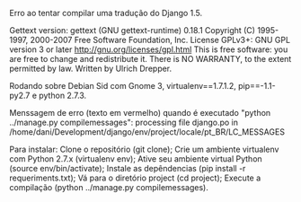 Erro ao tentar compilar uma tradução do Django 1.5.

Gettext version:
gettext (GNU gettext-runtime) 0.18.1
Copyright (C) 1995-1997, 2000-2007 Free Software Foundation, Inc.
License GPLv3+: GNU GPL version 3 or later <http://gnu.org/licenses/gpl.html>
This is free software: you are free to change and redistribute it.
There is NO WARRANTY, to the extent permitted by law.
Written by Ulrich Drepper.

Rodando sobre Debian Sid com Gnome 3, virtualenv==1.7.1.2, pip==-1.1-py2.7 e python 2.7.3.

Menssagem de erro (texto em vermelho) quando é executado "python ../manage.py compilemessages":
processing file django.po in /home/dani/Development/django/env/project/locale/pt_BR/LC_MESSAGES

Para instalar: Clone o repositório (git clone); Crie um ambiente virtualenv com Python 2.7.x (virtualenv env); Ative seu ambiente virtual Python (source env/bin/activate); 
Instale as depêndencias (pip install -r requeriments.txt); Vá para o diretório project (cd project); Execute a compilação (python ../manage.py compilemessages).
